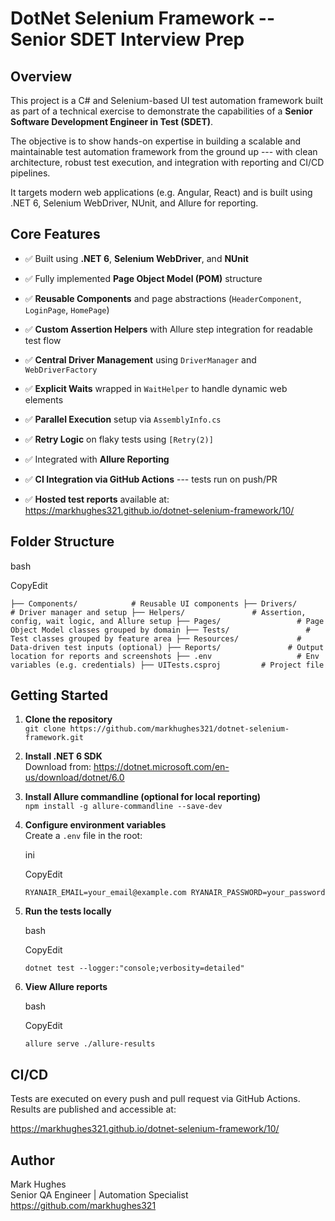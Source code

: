 DotNet Selenium Framework -- Senior SDET Interview Prep
======================================================

Overview
--------

This project is a C# and Selenium-based UI test automation framework built as part of a technical exercise to demonstrate the capabilities of a **Senior Software Development Engineer in Test (SDET)**.

The objective is to show hands-on expertise in building a scalable and maintainable test automation framework from the ground up --- with clean architecture, robust test execution, and integration with reporting and CI/CD pipelines.

It targets modern web applications (e.g. Angular, React) and is built using .NET 6, Selenium WebDriver, NUnit, and Allure for reporting.

Core Features
-------------

-   ✅ Built using **.NET 6**, **Selenium WebDriver**, and **NUnit**

-   ✅ Fully implemented **Page Object Model (POM)** structure

-   ✅ **Reusable Components** and page abstractions (`HeaderComponent`, `LoginPage`, `HomePage`)

-   ✅ **Custom Assertion Helpers** with Allure step integration for readable test flow

-   ✅ **Central Driver Management** using `DriverManager` and `WebDriverFactory`

-   ✅ **Explicit Waits** wrapped in `WaitHelper` to handle dynamic web elements

-   ✅ **Parallel Execution** setup via `AssemblyInfo.cs`

-   ✅ **Retry Logic** on flaky tests using `[Retry(2)]`

-   ✅ Integrated with **Allure Reporting**

-   ✅ **CI Integration via GitHub Actions** --- tests run on push/PR

-   ✅ **Hosted test reports** available at:\
    <https://markhughes321.github.io/dotnet-selenium-framework/10/>

Folder Structure
----------------

bash

CopyEdit

`├── Components/            # Reusable UI components
├── Drivers/               # Driver manager and setup
├── Helpers/               # Assertion, config, wait logic, and Allure setup
├── Pages/                 # Page Object Model classes grouped by domain
├── Tests/                 # Test classes grouped by feature area
├── Resources/             # Data-driven test inputs (optional)
├── Reports/               # Output location for reports and screenshots
├── .env                   # Env variables (e.g. credentials)
├── UITests.csproj         # Project file`

Getting Started
---------------

1.  **Clone the repository**\
    `git clone https://github.com/markhughes321/dotnet-selenium-framework.git`

2.  **Install .NET 6 SDK**\
    Download from: <https://dotnet.microsoft.com/en-us/download/dotnet/6.0>

3.  **Install Allure commandline (optional for local reporting)**\
    `npm install -g allure-commandline --save-dev`

4.  **Configure environment variables**\
    Create a `.env` file in the root:

    ini

    CopyEdit

    `RYANAIR_EMAIL=your_email@example.com
    RYANAIR_PASSWORD=your_password`

5.  **Run the tests locally**

    bash

    CopyEdit

    `dotnet test --logger:"console;verbosity=detailed"`

6.  **View Allure reports**

    bash

    CopyEdit

    `allure serve ./allure-results`

CI/CD
-----

Tests are executed on every push and pull request via GitHub Actions.\
Results are published and accessible at:

<https://markhughes321.github.io/dotnet-selenium-framework/10/>

Author
------

Mark Hughes\
Senior QA Engineer | Automation Specialist\
<https://github.com/markhughes321>